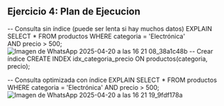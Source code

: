 **Ejercicio 4: Plan de Ejecucion**
---
-- Consulta sin índice (puede ser lenta si hay muchos datos)
EXPLAIN SELECT * FROM productos WHERE categoria = 'Electrónica' AND precio > 500;
![Imagen de WhatsApp 2025-04-20 a las 16 21 08_38a1c48b](https://github.com/user-attachments/assets/02637066-cf23-4e7b-96d4-a6f19bc70525)
-- Crear índice
CREATE INDEX idx_categoria_precio ON productos(categoria, precio);

-- Consulta optimizada con índice
EXPLAIN SELECT * FROM productos WHERE categoria = 'Electrónica' AND precio > 500;
![Imagen de WhatsApp 2025-04-20 a las 16 21 19_9fdf178a](https://github.com/user-attachments/assets/51437e47-2f3a-42d3-831d-15831624bfa0)
